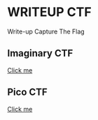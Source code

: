 # WRITEUP CTF
Write-up Capture The Flag

## Imaginary CTF
[Click me](ImaginaryCTF/WRITEUP.md)

## Pico CTF
[Click me](PicoCTF/WRITEUP.md)
